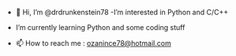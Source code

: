 - 👋 Hi, I’m @drdrunkenstein78
-I’m interested in Python and C/C++
- I’m currently learning Python and some coding stuff

- 📫 How to reach me : ozanince78@hotmail.com

<!---
drdrunkenstein78/drdrunkenstein78 is a ✨ special ✨ repository because its `README.md` (this file) appears on your GitHub profile.
You can click the Preview link to take a look at your changes.
--->
